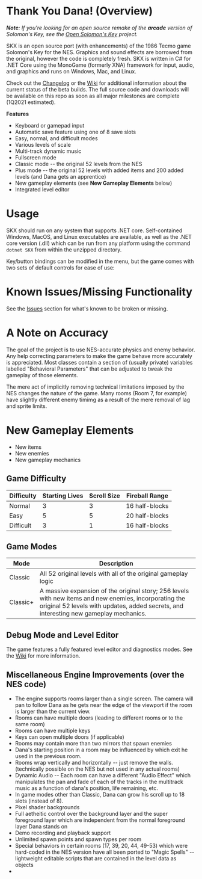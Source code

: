 # **Thank You Dana!  (Overview)**
***Note**:  If you're looking for an open source remake of the **arcade** version of Solomon's Key, see the [Open Solomon's Key](https://github.com/mdodis/OpenSolomonsKey) project.*

SKX is an open source port (with enhancements) of the 1986 Tecmo game Solomon's Key for the NES.  Graphics and sound effects are borrowed from the original,  however the code is completely fresh.   SKX is written in C# for .NET Core using the MonoGame (formerly XNA) framework for input, audio, and graphics and runs on Windows, Mac, and Linux.

Check out the [Changelog](https://github.com/nillkitty/SKX/wiki/Changelog) or the [Wiki](https://github.com/nillkitty/SKX/wiki/) for additional information about the current status of the beta builds.  The full source code and downloads will be available on this repo as soon as all major milestones are complete (1Q2021 estimated).

**Features**
* Keyboard or gamepad input
* Automatic save feature using one of 8 save slots
* Easy, normal, and difficult modes
* Various levels of scale
* Multi-track dynamic music
* Fullscreen mode
* Classic mode -- the original 52 levels from the NES
* Plus mode -- the original 52 levels with added items and 200 added levels (and Dana gets an apprentice)
* New gameplay elements (see **New Gameplay Elements** below)
* Integrated level editor

# **Usage**
SKX should run on any system that supports .NET core.  Self-contained Windows, MacOS, and Linux executables are available, as well as the .NET core version (.dll) which can be run from any platform using the command `dotnet SKX` from within the unzipped directory.

Key/button bindings can be modified in the menu,  but the game comes with two sets of default controls for ease of use:

# **Known Issues/Missing Functionality**
See the [Issues](https://github.com/nillkitty/SKX/issues) section for what's known to be broken or missing.
 
# **A Note on Accuracy**
The goal of the project is to use NES-accurate physics and enemy behavior.  Any help correcting parameters to make the game behave more accurately is appreciated.  Most classes contain a section of (usually private) variables labelled "Behavioral Parameters" that can be adjusted to tweak the gameplay of those elements.

The mere act of implicitly removing technical limitations imposed by the NES changes the nature of the game.  Many rooms (Room 7, for example) have slightly different enemy timimg as a result of the mere removal of lag and sprite limits.  

# New Gameplay Elements
* New items
* New enemies
* New gameplay mechanics

## **Game Difficulty**
| Difficulty | Starting Lives | Scroll Size | Fireball Range
|--|--|--|--|
| Normal | 3 | 3 | 16 half-blocks
| Easy | 5 | 5 | 20 half-blocks
| Difficult | 3 | 1 | 16 half-blocks

## **Game Modes**
| Mode | Description |
|--|--|
| Classic | All 52 original levels with all of the original gameplay logic |
| Classic+ | A massive expansion of the original story;  256 levels with new items and new enemies, incorporating the original 52 levels with updates, added secrets, and interesting new gameplay mechanics.

## **Debug Mode and Level Editor**
The game features a fully featured level editor and diagnostics modes.  See the [Wiki](https://github.com/nillkitty/SKX/wiki) for more information.

## **Miscellaneous Engine Improvements (over the NES code)**
* The engine supports rooms larger than a single screen.   The camera will pan to follow Dana as he gets near the edge of the viewport if the room is larger than the current view.
* Rooms can have multiple doors (leading to different rooms or to the same room)
* Rooms can have multiple keys
* Keys can open multiple doors (if applicable)
* Rooms may contain more than two mirrors that spawn enemies
* Dana's starting position in a room may be influenced by which exit he used in the previous room.
* Rooms wrap vertically and horizontally -- just remove the walls.  (technically possible on the NES but not used in any actual rooms)
* Dynamic Audio -- Each room can have a different "Audio Effect" which manipulates the pan and fade of each of the tracks in the multitrack music as a function of dana's position, life remaining, etc.
* In game modes other than Classic, Dana can grow his scroll up to 18 slots (instead of 8).
* Pixel shader backgrounds
* Full aetheitic control over the background layer and the super foreground layer which are independent from the normal foreground layer Dana stands on
* Demo recording and playback support
* Unlimited spawn points and spawn types per room
* Special behaviors in certain rooms (17, 39, 20, 44, 49-53) which were hard-coded in the NES version have all been ported to "Magic Spells" -- lightweight editable scripts that are contained in the level data as objects
* 
